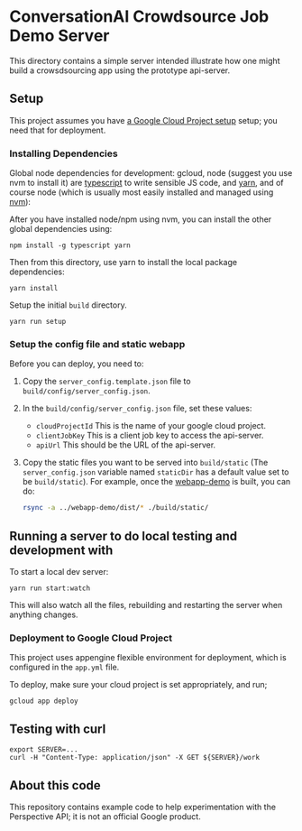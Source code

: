 # ConversationAI Crowdsource Job Demo Server

This directory contains a simple server intended illustrate how one might build a crowsdsourcing app using the prototype api-server.

## Setup

This project assumes you have [a Google Cloud Project setup](https://cloud.google.com/) setup; you need
that for deployment.

### Installing Dependencies

Global node dependencies for development: gcloud, node (suggest you use nvm to install it) are [typescript](https://www.typescriptlang.org/) to write sensible JS code, and [yarn](https://yarnpkg.com/lang/en/), and of course node (which is usually most easily installed and managed using [nvm](https://github.com/creationix/nvm/blob/master/README.md)):

After you have installed node/npm using nvm, you can install the other global dependencies using:

```
npm install -g typescript yarn
```

Then from this directory, use yarn to install the local package dependencies:

```
yarn install
```

Setup the initial `build` directory.

```
yarn run setup
```

### Setup the config file and static webapp

Before you can deploy, you need to:

1.  Copy the `server_config.template.json` file to `build/config/server_config.json`.
2.  In the `build/config/server_config.json` file, set these values:

    * `cloudProjectId` This is the name of your google cloud project.
    * `clientJobKey` This is a client job key to access the api-server.
    * `apiUrl` This should be the URL of the api-server.

3.  Copy the static files you want to be served into `build/static` (The
    `server_config.json` variable named `staticDir` has a default value set to
    be `build/static`). For example, once the
    [webapp-demo](../webapp-demo/README.md) is built, you can do:

    ```bash
    rsync -a ../webapp-demo/dist/* ./build/static/
    ```

## Running a server to do local testing and development with

To start a local dev server:

```
yarn run start:watch
```

This will also watch all the files, rebuilding and restarting the server
when anything changes.

### Deployment to Google Cloud Project

This project uses appengine flexible environment for deployment, which is
configured in the `app.yml` file.

To deploy, make sure your cloud project is set appropriately, and run;

```
gcloud app deploy
```

## Testing with curl

```
export SERVER=...
curl -H "Content-Type: application/json" -X GET ${SERVER}/work
```


## About this code

This repository contains example code to help experimentation with the Perspective API; it is not an official Google product.
